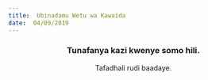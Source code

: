 ```yaml
---
title:  Ubinadamu Wetu wa Kawaida
date:  04/09/2019
---
```


### <center>Tunafanya kazi kwenye somo hili.</center>
<center>Tafadhali   rudi baadaye.</center>